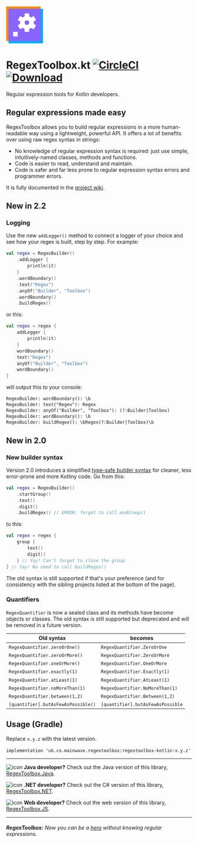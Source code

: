 ![icon](artwork/RegexToolbox-icon-100.png)
# RegexToolbox.kt [![CircleCI](https://circleci.com/gh/markwhitaker/RegexToolbox.kt.svg?style=shield)](https://circleci.com/gh/markwhitaker/RegexToolbox.kt) [![Download](https://api.bintray.com/packages/markwhitaker/Maven/regextoolbox-kotlin/images/download.svg) ](https://bintray.com/markwhitaker/Maven/regextoolbox-kotlin/_latestVersion)

Regular expression tools for Kotlin developers.

## Regular expressions made easy

RegexToolbox allows you to build regular expressions in a more human-readable way using a lightweight, powerful API.
It offers a lot of benefits over using raw regex syntax in strings:

 - No knowledge of regular expression syntax is required: just use simple, intuitively-named classes, methods and functions.
 - Code is easier to read, understand and maintain.
 - Code is safer and far less prone to regular expression syntax errors and programmer errors.

It is fully documented in the [project wiki](https://github.com/markwhitaker/RegexToolbox.kt/wiki).

## New in 2.2

### Logging

Use the new `addLogger()` method to connect a logger of your choice and see how your regex is built, step by step. For example:

```kotlin
val regex = RegexBuilder()
    .addLogger {
        println(it)
    }
    .wordBoundary()
    .text("Regex")
    .anyOf("Builder", "Toolbox")
    .wordBoundary()
    .buildRegex()
```

or this:

```kotlin
val regex = regex {
    addLogger {
        println(it)
    }
    wordBoundary()
    text("Regex")
    anyOf("Builder", "Toolbox")
    wordBoundary()
}
```

will output this to your console:

```text
RegexBuilder: wordBoundary(): \b
RegexBuilder: text("Regex"): Regex
RegexBuilder: anyOf("Builder", "Toolbox"): (?:Builder|Toolbox)
RegexBuilder: wordBoundary(): \b
RegexBuilder: buildRegex(): \bRegex(?:Builder|Toolbox)\b
```

## New in 2.0

### New builder syntax

Version 2.0 introduces a simplified [type-safe builder syntax](https://kotlinlang.org/docs/reference/type-safe-builders.html) for cleaner, less error-prone and more Kotliny code. Go from this:

```kotlin
val regex = RegexBuilder()
    .startGroup()
    .text()
    .digit()
    .buildRegex() // ERROR: forgot to call endGroup()
```

to this:

```kotlin
val regex = regex {
    group {
        text()
        digit()
    } // Yay! Can't forget to close the group
} // Yay! No need to call buildRegex()
```

The old syntax is still supported if that's your preference (and for consistency with the sibling projects listed at the bottom of the page).

### Quantifiers

`RegexQuantifier` is now a sealed class and its methods have become objects or classes. The old syntax is still supported but deprecated and will be removed in a future version.

|Old syntax|becomes|
|---|---|
|`RegexQuantifier.zeroOrOne()`|`RegexQuantifier.ZeroOrOne`|
|`RegexQuantifier.zeroOrMore()`|`RegexQuantifier.ZeroOrMore`|
|`RegexQuantifier.oneOrMore()`|`RegexQuantifier.OneOrMore`|
|`RegexQuantifier.exactly(1)`|`RegexQuantifier.Exactly(1)`|
|`RegexQuantifier.atLeast(1)`|`RegexQuantifier.AtLeast(1)`|
|`RegexQuantifier.noMoreThan(1)`|`RegexQuantifier.NoMoreThan(1)`|
|`RegexQuantifier.between(1,2)`|`RegexQuantifier.Between(1,2)`|
|`[quantifier].butAsFewAsPossible()`|`[quantifier].butAsFewAsPossible`|

## Usage (Gradle)

Replace `x.y.z` with the latest version.

```implementation 'uk.co.mainwave.regextoolbox:regextoolbox-kotlin:x.y.z'```

---
![icon](https://raw.githubusercontent.com/markwhitaker/RegexToolbox.Java/master/artwork/RegexToolbox-icon-32.png) **Java developer?** Check out the Java version of this library, [RegexToolbox.Java](https://github.com/markwhitaker/RegexToolbox.Java).

![icon](https://raw.githubusercontent.com/markwhitaker/RegexToolbox.NET/master/Artwork/RegexToolbox-icon-32.png) **.NET developer?** Check out the C# version of this library, [RegexToolbox.NET](https://github.com/markwhitaker/RegexToolbox.NET).

![icon](https://raw.githubusercontent.com/markwhitaker/RegexToolbox.JS/master/artwork/RegexToolbox-icon-32.png) **Web developer?** Check out the web version of this library, [RegexToolbox.JS](https://github.com/markwhitaker/RegexToolbox.JS).

---
###### **RegexToolbox:** Now you can be a [hero](https://xkcd.com/208/) without knowing regular expressions.
